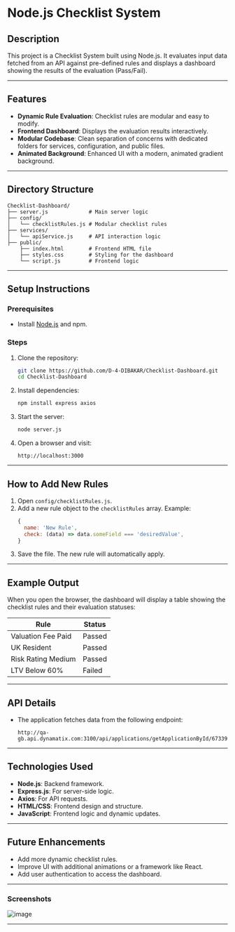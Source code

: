 # Node.js Checklist System

## Description

This project is a Checklist System built using Node.js. It evaluates input data fetched from an API against pre-defined rules and displays a dashboard showing the results of the evaluation (Pass/Fail).

---

## Features

- **Dynamic Rule Evaluation**: Checklist rules are modular and easy to modify.
- **Frontend Dashboard**: Displays the evaluation results interactively.
- **Modular Codebase**: Clean separation of concerns with dedicated folders for services, configuration, and public files.
- **Animated Background**: Enhanced UI with a modern, animated gradient background.

---

## Directory Structure

```
Checklist-Dashboard/
├── server.js             # Main server logic
├── config/
│   └── checklistRules.js # Modular checklist rules
├── services/
│   └── apiService.js     # API interaction logic
├── public/
    ├── index.html        # Frontend HTML file
    ├── styles.css        # Styling for the dashboard
    └── script.js         # Frontend logic
```

---

## Setup Instructions

### Prerequisites

- Install [Node.js](https://nodejs.org/) and npm.

### Steps

1. Clone the repository:
   ```bash
   git clone https://github.com/D-4-DIBAKAR/Checklist-Dashboard.git
   cd Checklist-Dashboard
   ```
2. Install dependencies:
   ```bash
   npm install express axios
   ```
3. Start the server:
   ```bash
   node server.js
   ```
4. Open a browser and visit:
   ```
   http://localhost:3000
   ```

---

## How to Add New Rules

1. Open `config/checklistRules.js`.
2. Add a new rule object to the `checklistRules` array. Example:
   ```javascript
   {
     name: 'New Rule',
     check: (data) => data.someField === 'desiredValue',
   }
   ```
3. Save the file. The new rule will automatically apply.

---

## Example Output

When you open the browser, the dashboard will display a table showing the checklist rules and their evaluation statuses:

| Rule               | Status |
| ------------------ | ------ |
| Valuation Fee Paid | Passed |
| UK Resident        | Passed |
| Risk Rating Medium | Passed |
| LTV Below 60%      | Failed |

---

## API Details

- The application fetches data from the following endpoint:
  ```
  http://qa-gb.api.dynamatix.com:3100/api/applications/getApplicationById/67339ae56d5231c1a2c63639
  ```

---

## Technologies Used

- **Node.js**: Backend framework.
- **Express.js**: For server-side logic.
- **Axios**: For API requests.
- **HTML/CSS**: Frontend design and structure.
- **JavaScript**: Frontend logic and dynamic updates.

---

## Future Enhancements

- Add more dynamic checklist rules.
- Improve UI with additional animations or a framework like React.
- Add user authentication to access the dashboard.

---
### Screenshots
![image](https://github.com/user-attachments/assets/d7a563ea-2eaa-49ae-8532-45579a65e9cc)

---
 
